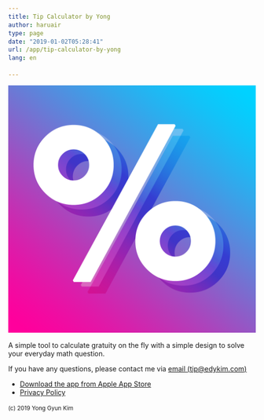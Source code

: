 ```yaml
---
title: Tip Calculator by Yong
author: haruair
type: page
date: "2019-01-02T05:28:41"
url: /app/tip-calculator-by-yong
lang: en

---
```


![](icon.png)

A simple tool to calculate gratuity on the fly with a simple design to solve your everyday math question.

If you have any questions, please contact me via [email (tip@edykim.com)](mailto:tip@edykim.com)

- [Download the app from Apple App Store](https://itunes.apple.com/app/id1472171816?mt=8)
- [Privacy Policy](/app/tip-calculator-by-yong/privacy-policy)

<small>(c) 2019 Yong Gyun Kim</small>

